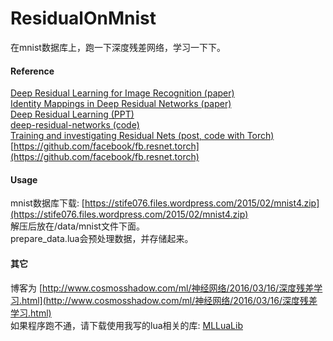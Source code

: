 # ResidualOnMnist

在mnist数据库上，跑一下深度残差网络，学习一下下。   

#### Reference
[Deep Residual Learning for Image Recognition (paper)](http://arxiv.org/pdf/1512.03385v1.pdf)   
[Identity Mappings in Deep Residual Networks (paper)](http://arxiv.org/pdf/1603.05027.pdf)    
[Deep Residual Learning (PPT)](http://research.microsoft.com/en-us/um/people/kahe/ilsvrc15/ilsvrc2015_deep_residual_learning_kaiminghe.pdf)    
[deep-residual-networks (code)](https://github.com/KaimingHe/deep-residual-networks)   
[Training and investigating Residual Nets (post, code with Torch)](http://torch.ch/blog/2016/02/04/resnets.html)    
[https://github.com/facebook/fb.resnet.torch](https://github.com/facebook/fb.resnet.torch)    

#### Usage

mnist数据库下载: [https://stife076.files.wordpress.com/2015/02/mnist4.zip](https://stife076.files.wordpress.com/2015/02/mnist4.zip)    
解压后放在/data/mnist文件下面。   
prepare_data.lua会预处理数据，并存储起来。   

#### 其它

博客为 [http://www.cosmosshadow.com/ml/神经网络/2016/03/16/深度残差学习.html](http://www.cosmosshadow.com/ml/神经网络/2016/03/16/深度残差学习.html)    
如果程序跑不通，请下载使用我写的lua相关的库: [MLLuaLib](https://github.com/CosmosShadow/MLLuaLib)